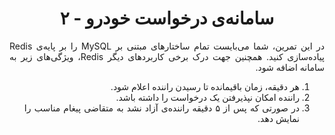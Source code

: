 <div dir="rtl" align="justify">

<center>

سامانه‌ی درخواست خودرو - ۲
=========================

</center>

در این تمرین، شما می‌بایست تمام ساختارهای مبتنی بر MySQL را بر پایه‌ی Redis پیاده‌سازی کنید. همچنین جهت درک برخی کاربردهای دیگر Redis، ویژگی‌های زیر به سامانه اضافه شود.

1. هر دقیقه، زمان باقیمانده تا رسیدن راننده اعلام شود.
2. راننده امکان نپذیرفتن یک درخواست را داشته باشد.
3. در صورتی که پس از ۵ دقیقه راننده‌ی آزاد نشد به متقاضی پیغام مناسب را نمایش دهد.


</div>